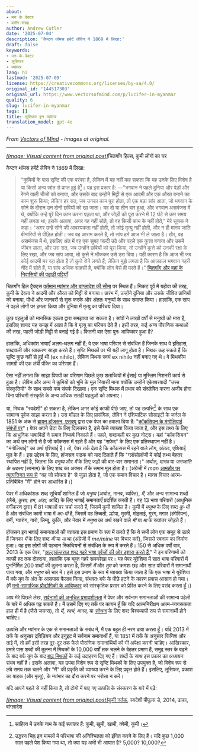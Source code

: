 ```yaml
---
about:
- मन के वेक्टर
- ब्लॉग-संग्रह
author: Andrew Cutler
date: '2025-07-04'
description: 'कैप्टन थॉमस हर्बर्ट लेविन ने 1869 में लिखा:'
draft: false
keywords:
- मन-के-वेक्टर
- लूसिफर
- म्यांमार
lang: hi
lastmod: '2025-07-09'
license: https://creativecommons.org/licenses/by-sa/4.0/
original_id: '144517303'
original_url: https://www.vectorsofmind.com/p/lucifer-in-myanmar
quality: 6
slug: lucifer-in-myanmar
tags: []
title: लूसिफर इन म्यांमार
translation_model: gpt-4o
---
```


*From [Vectors of Mind](https://www.vectorsofmind.com/p/lucifer-in-myanmar) - images at original.*

---

[*[Image: Visual content from original post]*](https://substackcdn.com/image/fetch/$s_!8LHe!,f_auto,q_auto:good,fl_progressive:steep/https%3A%2F%2Fsubstack-post-media.s3.amazonaws.com%2Fpublic%2Fimages%2F2409a707-ece0-4a2a-b2a7-1ae303517fee_3264x1958.jpeg)चितगाँग हिल्स, कुमी लोगों का घर

कैप्टन थॉमस हर्बर्ट लेविन ने 1869 में लिखा:

> "कुमियों के पास सृष्टि की एक परंपरा है, लेकिन मैं यह नहीं कह सकता कि यह उनके लिए विशेष है या किसी अन्य स्रोत से प्राप्त हुई है[^1]। यह इस प्रकार है: —"भगवान ने पहले दुनिया और पेड़ों और रेंगने वाली चीजों को बनाया, और उसके बाद उन्होंने मिट्टी से एक आदमी और एक औरत बनाने का काम शुरू किया; लेकिन हर रात, जब उनका काम पूरा होता, तो एक बड़ा सांप आता, जो भगवान के सोने के दौरान उन दोनों छवियों को खा जाता। यह दो या तीन बार हुआ, और भगवान असमंजस में थे, क्योंकि उन्हें पूरे दिन काम करना पड़ता था, और जोड़ी को पूरा करने में 12 घंटे से कम समय नहीं लगता था; इसके अलावा, अगर वह नहीं सोते, तो वह किसी काम के नहीं होते," मेरे सूचक ने कहा। "अगर उन्हें सोने की आवश्यकता नहीं होती, तो कोई मृत्यु नहीं होती, और न ही मानव जाति बीमारियों से पीड़ित होती। जब वह आराम करते हैं, तो सांप हमें आज भी ले जाता है। खैर, वह असमंजस में थे, इसलिए अंत में वह एक सुबह जल्दी उठे और पहले एक कुत्ता बनाया और उसमें जीवन डाला, और उस रात, जब उन्होंने छवियों को पूरा किया, तो उन्होंने कुत्ते को उनकी रक्षा के लिए रखा, और जब सांप आया, तो कुत्ते ने भौंककर उसे डरा दिया। यही कारण है कि आज भी जब कोई आदमी मर रहा होता है तो कुत्ते रोने लगते हैं; लेकिन मुझे लगता है कि आजकल भगवान गहरी नींद में सोते हैं, या सांप अधिक साहसी है, क्योंकि लोग वैसे ही मरते हैं।" [चितगाँग और वहां के निवासियों की पहाड़ी पट्टियाँ](https://ia801307.us.archive.org/31/items/cu31924023625936/cu31924023625936.pdf)

चितगाँग हिल ट्रैक्ट्स [वर्तमान म्यांमार और बांग्लादेश की सीमा](https://www.google.com/maps/place/Chittagong+Hill+Tracts/@22.4671093,90.8757945,8z/data=!3m1!4b1!4m6!3m5!1s0x3752b28e0a33e231:0x80794600bd8d2efe!8m2!3d22.5092405!4d92.2236667!16zL20vMDF6angw?entry=ttu) पर स्थित हैं। निकट पूर्व में यहोवा की तरह, कुमी के देवता ने आदमी और औरत को मिट्टी से बनाया। प्रारंभ में, उन्होंने दुनिया और उसके जीवित प्राणियों को बनाया, पौधों और जानवरों से शुरू करके और अंततः मनुष्यों के साथ समाप्त किया। हालांकि, एक सांप ने पहले लोगों पर हमला किया और दुनिया में मृत्यु का परिचय दिया।

कुछ पहलुओं को मानसिक एकता द्वारा समझाया जा सकता है। सांपों ने लाखों वर्षों से मनुष्यों को मारा है, इसलिए शायद यह समझ में आता है कि वे मृत्यु का परिचय देते हैं। इसी तरह, कई अन्य पौराणिक कथाओं की तरह, पहली जोड़ी मिट्टी से बनाई गई है। कितनी बार ऐसा पुनः आविष्कार हुआ है?

हालांकि, अधिकांश भाषाएँ अलग-थलग नहीं हैं; वे एक भाषा परिवार से संबंधित हैं जिनके साथ वे इतिहास, शब्दावली और व्याकरण साझा करते हैं। सृष्टि मिथकों पर भी यही लागू होता है। मिथक कह सकते हैं कि सृष्टि कुछ नहीं से हुई थी (ex nihilo), लेकिन मिथक स्वयं ex nihilo नहीं बनाए गए थे। वे मिथकीय सामग्री की एक लंबी पंक्ति का परिणाम हैं।

ऐसा नहीं लगता कि साझा विषयों का परिणाम पिछले कुछ शताब्दियों में ईसाई या मुस्लिम मिशनरी कार्य से हुआ है। लेविन और अन्य ने कुमियों को भूमि के मूल निवासी माना क्योंकि उन्होंने एकेश्वरवादी "उच्च संस्कृतियों" के साथ सबसे कम संपर्क दिखाया। एक सृष्टि मिथक में प्रभाव को संश्लेषित करना अजीब होगा बिना पश्चिमी संस्कृति के अन्य अधिक सतही पहलुओं को अपनाए।

या, मिथक "स्वदेशी" हो सकता है, लेकिन अगर कोई काफी पीछे जाए, तो यह उत्पत्ति[^2] के साथ एक सामान्य पूर्वज साझा करता है। उस मॉडल के लिए प्रासंगिक, लेविन ने एशियाटिक सोसाइटी के जर्नल के 1851 के अंक से [ब्रायन हॉजसन, एसक्यू](https://en.wikipedia.org/wiki/Brian_Houghton_Hodgson) द्वारा एक पेपर का हवाला दिया है: "[कॉकसियन के मंगोलियाई संबंधों पर](https://www.biodiversitylibrary.org/item/124456#page/46/mode/1up)"। पेपर अपने डेटा के लिए दिलचस्प है, इसे कैसे व्याख्या किया जाता है, और इस तथ्य के लिए कि आधुनिक भाषाविदों ने समान निष्कर्ष निकाले हैं। पहले, शब्दावली पर कुछ नोट्स। यहां "कॉकसियन" का अर्थ उन लोगों से है जो कॉकसस में रहते हैं और यह "सफेद" के लिए एक प्रतिस्थापन नहीं है। "मंगोलियाई" का अर्थ एशियाई है। तो, पेपर तर्क देता है कि कॉकसस में रहने वाले लोग, अंततः, एशियाई मूल के हैं। इस उद्देश्य के लिए, हॉजसन पाठक को याद दिलाते हैं कि "ग्लॉसोलॉजी में कोई तथ्य बेहतर स्थापित नहीं है, जितना कि _मनुष्य_ और _मैं_ के लिए जड़ों की बार-बार समानता।" अर्थात्, _मानव_ या _जनजाति के सदस्य_ (स्वनाम) के लिए शब्द का अक्सर _मैं_ के समान मूल होता है। (अंग्रेजी में _man_ [आमतौर पर व्युत्पत्तिगत रूप से](https://www.etymonline.com/word/man#etymonline_v_6766) "वह जो सोचता है" से जुड़ा होता है, जो एक समान विचार है। मानव विचार आत्म-प्रतिबिंबित "मैं" होने पर आधारित है।)

पेपर में अधिकांशतः शब्द सूचियाँ शामिल हैं जो _मनुष्य_ (अर्थात्, मानव, व्यक्ति), _मैं_, और अन्य सामान्य शब्दों (जैसे, _कुत्ता, हम, अंडा,_ आदि) के लिए भाषाई समानताएँ प्रदर्शित करती हैं। वह 13 भाषा परिवारों (आधुनिक वर्गीकरण द्वारा) में 81 भाषाओं पर चर्चा करते हैं, जिसमें कुमी शामिल है। कुमी में _मनुष्य_ के लिए शब्द _कु-मी_ है और संबंधित कामी भाषा में _का-मी_ है, जिसमें वह तिब्बती, ल्होपा, मुरमी, मोइताई, गुरंग, मगार (हंगेरियन), बर्मी, ग्यारुंग, गारो, लिम्बू, कुकि, और नेवार में _मनुष्य_ का अर्थ रखने वाले _मी_ या _मा_ के रूपांतर जोड़ते हैं।

हॉजसन इन भाषाई समानताओं की व्याख्या इस प्रमाण के रूप में करते हैं कि ये सभी लोग एक समूह से उतरे हैं जिनका _मैं_ के लिए शब्द _मी_ या _मा_ था (अंग्रेजी में _me/mine_ पर विचार करें), जिससे स्वनाम का निर्माण हुआ। वह इस लोगों की पहचान स्किथियनों से संबंधित के रूप में करते हैं। 150 से अधिक वर्षों बाद, 2013 के एक पेपर, "[अल्ट्राकंजरव्ड शब्द गहरे भाषा पूर्वजों की ओर इशारा करते हैं](https://www.pnas.org/doi/full/10.1073/pnas.1218726110)," ने इन परिणामों को काफी हद तक दोहराया, हालांकि एक बहुत गहरे समयरेखा पर। यह पेपर यूरेशिया में सात भाषा परिवारों में पुनर्निर्मित 200 शब्दों की तुलना करता है, जिसमें _मैं_ और _तुम_ को क्रमशः छह और सात परिवारों में समानार्थी पाया गया, और _मनुष्य_ को चार में। इसे इस प्रमाण के रूप में व्याख्या किया जाता है कि एक भाषा ने यूरेशिया में बर्फ युग के अंत के आसपास फैलाव किया, संभवतः बर्फ के पीछे हटने के कारण प्रवास आसान हो गया। (मैं [मनो-सामाजिक प्रौद्योगिकी के आविष्कार](https://www.vectorsofmind.com/p/the-snake-cult-of-consciousness) को सांस्कृतिक प्रसार को प्रेरित करने के लिए पसंद करता हूँ।)

आप मेरे पिछले लेख, [सर्वनामों की अनुचित प्रभावशीलता](https://www.vectorsofmind.com/p/the-unreasonable-effectiveness-of) में पेपर और सर्वनाम समानताओं की सामान्य पहेली के बारे में अधिक पढ़ सकते हैं। मैं उसमें दिए गए तर्क पर कायम हूँ कि यदि आत्मनिरीक्षण आत्म-जागरूकता हाल ही में है (जैसे जयन्स), तो _मैं_, _स्वयं_, _मानव_, या _[सोचना](https://www.vectorsofmind.com/p/evidence-for-global-cultural-diffusion)_ के लिए शब्द विश्वव्यापी रूप से समानार्थी होने चाहिए।

उत्पत्ति और म्यांमार के एक से समानताओं के संबंध में, मैं एक बहुत ही नरम दावा करता हूँ। यदि 2013 में तर्क के अनुसार द्रविड़ियन और इनुइट में सर्वनाम समानार्थी हैं, या 1851 में तर्क के अनुसार फिनिश और ताई में, तो हमें इसी तरह दूर-दूर तक फैले पौराणिक समानार्थियों की भी अपेक्षा करनी चाहिए। आखिरकार, हमारे पास शब्दों की तुलना में मिथकों के 10,000 वर्षों तक चलने के बेहतर प्रमाण हैं, समुद्र स्तर के बढ़ने के बाद बर्फ युग के बाद [बाढ़ मिथकों](https://www.theatlantic.com/science/archive/2022/10/indigenous-aboriginal-ice-age-stories-true/671681/) के कई उदाहरण दिए गए हैं। शब्दों के साथ इस प्रकार का अध्ययन संभव नहीं है। इसके अलावा, यह उपमा विशेष रूप से सृष्टि मिथकों के लिए उपयुक्त है, जो विशेष रूप से लंबे समय तक चलने और "मैं" की प्रकृति की व्याख्या करने के लिए प्रवृत्त होते हैं। इसलिए, लूसिफर, प्रकाश का वाहक (और मृत्यु), के म्यांमार का दौरा करने पर भरोसा न करें।

यदि आपने पहले से नहीं किया है, तो टोगो में पाए गए उत्पत्ति के संस्करण के बारे में पढ़ें:

[*[Image: Visual content from original post]*](https://substackcdn.com/image/fetch/$s_!4bbq!,f_auto,q_auto:good,fl_progressive:steep/https%3A%2F%2Fsubstack-post-media.s3.amazonaws.com%2Fpublic%2Fimages%2F04a45d5e-e105-4815-93ec-8d75ab994e7e_800x1067.jpeg)[कुमी नर्तक](https://commons.wikimedia.org/wiki/File:Khumi_Dancer,_Indigenous_People%27s_Day,_2014,_Dhaka,_Bangladesh_%C2%A9_Biplob_Rahman-1.jpg), स्वदेशी पीपुल्स डे, 2014, ढाका, बांग्लादेश

[^1]: साहित्य में उनके नाम के कई रूपांतर हैं: कुमी, खुमी, खामी, क्वेमी, कूमी।

[^2]: उद्धरण चिह्न इन मामलों में परिभाषा की अनिश्चितता को इंगित करने के लिए हैं। यदि कुछ 1,000 साल पहले पेश किया गया था, तो क्या यह अभी भी आयात है? 5,000? 10,000?